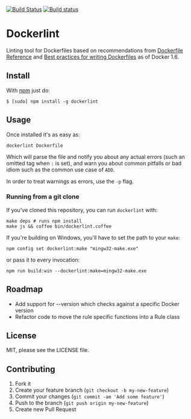 [![Build Status](https://travis-ci.org/RedCoolBeans/dockerlint.svg?branch=master)](https://travis-ci.org/RedCoolBeans/dockerlint)
[![Build status](https://ci.appveyor.com/api/projects/status/bwvl5wexs90wspyg?svg=true)](https://ci.appveyor.com/project/jasperla/dockerlint)

# Dockerlint

Linting tool for Dockerfiles based on recommendations from
[Dockerfile Reference](https://docs.docker.com/reference/builder/) and [Best practices for writing Dockerfiles](https://docs.docker.com/articles/dockerfile_best-practices/) as of Docker 1.6.

## Install

With [npm](https://npmjs.org/) just do:

    $ [sudo] npm install -g dockerlint

## Usage

Once installed it's as easy as:

    dockerlint Dockerfile

Which will parse the file and notify you about any actual errors (such an
omitted tag when `:` is set), and warn you about common pitfalls or bad idiom
such as the common use case of `ADD`.

In order to treat warnings as errors, use the `-p` flag.

### Running from a git clone

If you've cloned this repository, you can run `dockerlint` with:

    make deps # runs npm install
    make js && coffee bin/dockerlint.coffee

If you're building on Windows, you'll have to set the path to your `make`:

    npm config set dockerlint:make "mingw32-make.exe"

or pass it to every invocation:

    npm run build:win --dockerlint:make=mingw32-make.exe

## Roadmap

- Add support for --version which checks against a specific Docker version
- Refactor code to move the rule specific functions into a Rule class

## License

MIT, please see the LICENSE file.

## Contributing

1. Fork it
2. Create your feature branch (`git checkout -b my-new-feature`)
3. Commit your changes (`git commit -am 'Add some feature'`)
4. Push to the branch (`git push origin my-new-feature`)
5. Create new Pull Request
